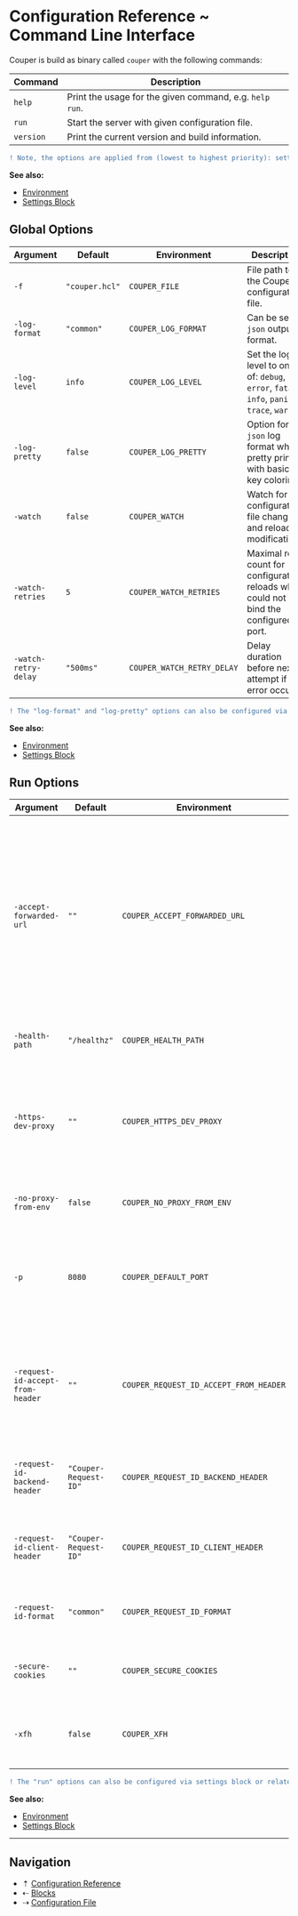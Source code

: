 # Configuration Reference ~ Command Line Interface

Couper is build as binary called `couper` with the following commands:

| Command   | Description |
| --------- | ----------- |
| `help`    | Print the usage for the given command, e.g. `help run`. |
| `run`     | Start the server with given configuration file. |
| `version` | Print the current version and build information. |

```diff
! Note, the options are applied from (lowest to highest priority): settings block, command line interface, environment.
```

**See also:**

* [Environment](environment.md)
* [Settings Block](blocks/settings.md)

## Global Options

| Argument             | Default        | Environment                | Description |
| -------------------- | -------------- | -------------------------- | ----------- |
| `-f`                 | `"couper.hcl"` | `COUPER_FILE`              | File path to the Couper configuration file. |
| `-log-format`        | `"common"`     | `COUPER_LOG_FORMAT`        | Can be set to `json` output format. |
| `-log-level`         | `info`         | `COUPER_LOG_LEVEL`         | Set the log-level to one of: `debug`, `error`, `fatal`, `info`, `panic`, `trace`, `warn`. |
| `-log-pretty`        | `false`        | `COUPER_LOG_PRETTY`        | Option for `json` log format which pretty prints with basic key coloring. |
| `-watch`             | `false`        | `COUPER_WATCH`             | Watch for configuration file changes and reload on modifications. |
| `-watch-retries`     | `5`            | `COUPER_WATCH_RETRIES`     | Maximal retry count for configuration reloads which could not bind the configured port. |
| `-watch-retry-delay` | `"500ms"`      | `COUPER_WATCH_RETRY_DELAY` | Delay duration before next attempt if an error occurs. |

```diff
! The "log-format" and "log-pretty" options can also be configured via settings block or related environment variables.
```

**See also:**

* [Environment](environment.md)
* [Settings Block](blocks/settings.md)

## Run Options

| Argument                         | Default               | Environment                            | Description  |
| -------------------------------- | --------------------- | -------------------------------------- | ------------ |
| `-accept-forwarded-url`          | `""`                  | `COUPER_ACCEPT_FORWARDED_URL`          | Which `X-Forwarded-*` request HTTP header fields should be accepted to change the [Variables](variables/request.md) `request.url`, `request.origin`, `request.protocol`, `request.host`, `request.port`. Comma-separated list of values. Valid values: `proto`, `host`, `port`. |
| `-health-path`                   | `"/healthz"`          | `COUPER_HEALTH_PATH`                   | Path for health-check requests for all servers and ports. |
| `-https-dev-proxy`               | `""`                  | `COUPER_HTTPS_DEV_PROXY`               | List of TLS port mappings to define the TLS listen port and the target one. A self-signed certificate will be generated on the fly based on given hostname. |
| `-no-proxy-from-env`             | `false`               | `COUPER_NO_PROXY_FROM_ENV`             | Disables the connect hop to configured [proxy via environment](https://godoc.org/golang.org/x/net/http/httpproxy). |
| `-p`                             | `8080`                | `COUPER_DEFAULT_PORT`                  | Sets the default port to the given value. Does not override explicit `[host:port]` configurations of the `hosts` attribute in the [Server Blocks](blocks/server.md).          |
| `-request-id-accept-from-header` | `""`                  | `COUPER_REQUEST_ID_ACCEPT_FROM_HEADER` | Name of a client request HTTP header field that transports the [`request.id`](variables/request.md) which Couper takes for logging and transport to the backend (if configured). |
| `-request-id-backend-header`     | `"Couper-Request-ID"` | `COUPER_REQUEST_ID_BACKEND_HEADER`     | Name of a HTTP header field which Couper uses to transport the [`request.id`](variables/request.md) to the backend. |
| `-request-id-client-header`      | `"Couper-Request-ID"` | `COUPER_REQUEST_ID_CLIENT_HEADER`      | Name of a HTTP header field which Couper uses to transport the [`request.id`](variables/request.md) to the client. |
| `-request-id-format`             | `"common"`            | `COUPER_REQUEST_ID_FORMAT`             | If set to `uuid4` a [RFC 4122](https://datatracker.ietf.org/doc/html/rfc4122) UUID is used for [`request.id`](variables/request.md) and related log fields. |
| `-secure-cookies`                | `""`                  | `COUPER_SECURE_COOKIES`                | If set to `"strip"`, the `Secure` flag is removed from all `Set-Cookie` HTTP header fields. |
| `-xfh`                           | `false`               | `COUPER_XFH`                           | Global configuration which uses the `Forwarded-Host` header instead of the request host. |

```diff
! The "run" options can also be configured via settings block or related environment variables.
```

**See also:**

* [Environment](environment.md)
* [Settings Block](blocks/settings.md)

-----

## Navigation

* &#8673; [Configuration Reference](README.md)
* &#8672; [Blocks](blocks.md)
* &#8674; [Configuration File](config-file.md)
